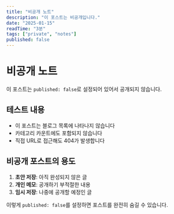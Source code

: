 ```yaml
---
title: "비공개 노트"
description: "이 포스트는 비공개입니다."
date: "2025-01-15"
readTime: "3분"
tags: ["private", "notes"]
published: false
---
```


# 비공개 노트

이 포스트는 `published: false`로 설정되어 있어서 공개되지 않습니다.

## 테스트 내용

- 이 포스트는 블로그 목록에 나타나지 않습니다
- 카테고리 카운트에도 포함되지 않습니다
- 직접 URL로 접근해도 404가 발생합니다

## 비공개 포스트의 용도

1. **초안 저장**: 아직 완성되지 않은 글
2. **개인 메모**: 공개하기 부적절한 내용
3. **임시 저장**: 나중에 공개할 예정인 글

이렇게 `published: false`를 설정하면 포스트를 완전히 숨길 수 있습니다.
